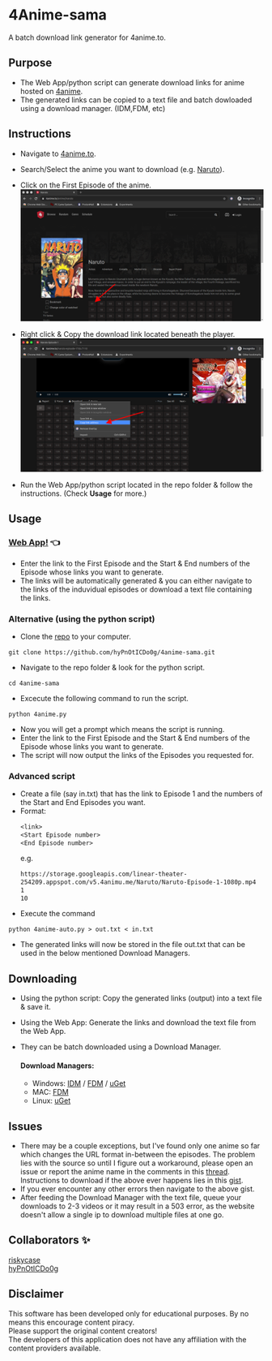 # 4Anime-sama
A batch download link generator for 4anime.to.


## Purpose

* The Web App/python script can generate download links for anime hosted on [4anime](https://4anime.to/).
* The generated links can be copied to a text file and batch dowloaded using a download manager. (IDM,FDM, etc)

## Instructions
* Navigate to [4anime.to](https://4anime.to/).
* Search/Select the anime you want to download (e.g. [Naruto](https://4anime.to/anime/naruto)).
* Click on the First Episode of the anime.
![](https://github.com/hyPnOtICDo0g/4anime-sama/blob/master/firstep.png?raw=true)

* Right click & Copy the download link located beneath the player.
![](https://github.com/hyPnOtICDo0g/4anime-sama/blob/master/linkcopy.png?raw=true)
* Run the Web App/python script located in the repo folder & follow the instructions. (Check **Usage** for more.)

## Usage


### [Web App!](https://hypnoticdo0g.github.io/4Anime-sama/) 👈
* Enter the link to the First Episode and the Start & End numbers of the Episode whose links you want to generate.
* The links will be automatically generated & you can either navigate to the links of the induvidual episodes or download a text file containing the links.

### Alternative (using the python script)


* Clone the [repo](https://github.com/hyPnOtICDo0g/4anime-sama) to your computer.
```
git clone https://github.com/hyPnOtICDo0g/4anime-sama.git
```  
* Navigate to the repo folder & look for the python script.
```
cd 4anime-sama
```
* Excecute the following command to run the script.
```
python 4anime.py
```
* Now you will get a prompt which means the script is running.
* Enter the link to the First Episode and the Start & End numbers of the Episode whose links you want to generate.
* The script will now output the links of the Episodes you requested for.

### Advanced script
* Create a file (say in.txt) that has the link to Episode 1 and the numbers of the Start and End Episodes you want. 
* Format:
    ```
    <link>
    <Start Episode number>
    <End Episode number>
    ```
   e.g.  
    ```
   https://storage.googleapis.com/linear-theater-254209.appspot.com/v5.4animu.me/Naruto/Naruto-Episode-1-1080p.mp4  
    1  
    10
     ```
* Execute the command
```
python 4anime-auto.py > out.txt < in.txt
```
* The generated links will now be stored in the file out.txt that can be used in the below mentioned Download Managers.
    
## Downloading
   * Using the python script: Copy the generated links (output) into a text file & save it.
   * Using the Web App: Generate the links and download the text file from the Web App. 
   * They can be batch downloaded using a Download Manager.
  
        #### Download Managers:
        * Windows: [IDM](https://www.internetdownloadmanager.com/download.html) / [FDM](https://www.freedownloadmanager.org/download.htm) / [uGet](https://ugetdm.com/downloads/windows/)
        * MAC: [FDM](https://www.freedownloadmanager.org/download-fdm-for-mac.htm)
        * Linux: [uGet](https://ugetdm.com/downloads/#linux-distributions)

## Issues
* There may be a couple exceptions, but I've found only one anime so far which changes the URL format in-between the episodes. The problem lies with the source so until I figure out a workaround, please open an issue or report the anime name in the comments in this [thread](https://www.reddit.com/r/ScriptSwap/comments/fu54ch/made_a_python_script_for_downloading_anime_from/). Instructions to download if the above ever happens lies in this [gist](https://gist.github.com/hyPnOtICDo0g/bfa2c6194737d8b4c6df89c89b91d895).
* If you ever encounter any other errors then navigate to the above gist.
* After feeding the Download Manager with the text file, queue your downloads to 2-3 videos or it may result in a 503 error, as the website doesn't allow a single ip to download multiple files at one go.

## Collaborators ✨
[riskycase](https://github.com/riskycase)  
[hyPnOtICDo0g](https://github.com/hyPnOtICDo0g)

## Disclaimer
This software has been developed only for educational purposes. By no means this encourage content piracy.  
Please support the original content creators!  
The developers of this application does not have any affiliation with the content providers available.
